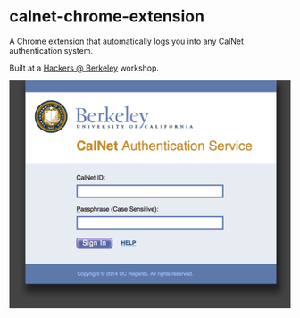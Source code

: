 calnet-chrome-extension
=======================

A Chrome extension that automatically logs you into any CalNet authentication system.

Built at a [Hackers @ Berkeley](http://hackersatberkeley.com) workshop.

![calnet-screenshot](/calnet.png)
